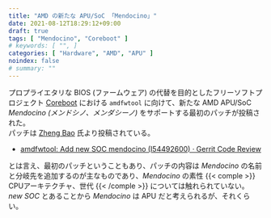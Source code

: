 ```yaml
---
title: "AMD の新たな APU/SoC 「Mendocino」"
date: 2021-08-12T18:29:12+09:00
draft: true
tags: [ "Mendocino", "Coreboot" ]
# keywords: [ "", ]
categories: [ "Hardware", "AMD", "APU" ]
noindex: false
# summary: ""
---
```


プロプライエタリな BIOS (ファームウェア) の代替を目的としたフリーソフトプロジェクト [Coreboot](https://www.coreboot.org/) における `amdfwtool` に向けて、新たな AMD APU/SoC *Mendocino (メンドシノ、メンダシーノ)* をサポートする最初のパッチが投稿された。  
パッチは [Zheng Bao](https://github.com/fishbaoz) 氏より投稿されている。  

 * [amdfwtool: Add new SOC mendocino (I54492600) · Gerrit Code Review](https://review.coreboot.org/c/coreboot/+/56936)

とは言え、最初のパッチということもあり、パッチの内容は *Mendocino* の名前と分岐先を追加するのが主なものであり、*Mendocino* の素性 {{< comple >}} CPUアーキテクチャ、世代 {{< /comple >}} については触れられていない。  
*new SOC* とあることから *Mendocino* は APU だと考えられるが、それくらい。  


